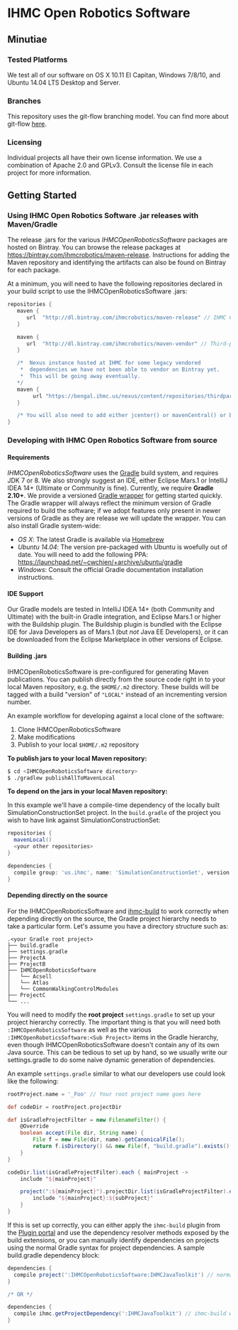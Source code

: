 # IHMC Open Robotics Software

## Minutiae

### Tested Platforms
We test all of our software on OS X 10.11 El Capitan, Windows 7/8/10, and Ubuntu 14.04 LTS Desktop and Server.

### Branches
This repository uses the git-flow branching model. You can find more about git-flow [here](https://www.atlassian.com/git/tutorials/comparing-workflows/feature-branch-workflow).

### Licensing
Individual projects all have their own license information. We use a combination of Apache 2.0 and GPLv3. Consult the license file in each project for more information.

## Getting Started

### Using IHMC Open Robotics Software .jar releases with Maven/Gradle
The release .jars for the various *IHMCOpenRoboticsSoftware* packages are hosted on Bintray. You can browse the release packages at https://bintray.com/ihmcrobotics/maven-release. Instructions for adding the Maven repository and identifying the artifacts can also be found on Bintray for each package.

At a minimum, you will need to have the following repositories declared in your build script to use the IHMCOpenRoboticsSoftware .jars:

```gradle
repositories {
   maven {
      url  "http://dl.bintray.com/ihmcrobotics/maven-release" // IHMC Code releases
   }

   maven {
      url  "http://dl.bintray.com/ihmcrobotics/maven-vendor" // Third-party libraries that we have vendored for various reasons
   }

   /*  Nexus instance hosted at IHMC for some legacy vendored
    *  dependencies we have not been able to vendor on Bintray yet.
    *  This will be going away eventually.
   */
   maven {
   		url "https://bengal.ihmc.us/nexus/content/repositories/thirdparty/"
   }

   /* You will also need to add either jcenter() or mavenCentral() or both, depending on your preference */
}
```

### Developing with IHMC Open Robotics Software from source

#### Requirements
*IHMCOpenRoboticsSoftware* uses the [Gradle](https://gradle.org) build system, and requires JDK 7 or 8. We also strongly suggest an IDE, either Eclipse Mars.1 or IntelliJ IDEA 14+ (Ultimate or Community is fine). Currently, we require **Gradle 2.10+**. We provide a versioned [Gradle wrapper](https://docs.gradle.org/current/userguide/gradle_wrapper.html) for getting started quickly. The Gradle wrapper will always reflect the minimum version of Gradle required to build the software; if we adopt features only present in newer versions of Gradle as they are release we will update the wrapper. You can also install Gradle system-wide:

* *OS X*: The latest Gradle is available via [Homebrew](https://github.com/homebrew/homebrew)
* *Ubuntu 14.04*: The version pre-packaged with Ubuntu is woefully out of date. You will need to add the following PPA: https://launchpad.net/~cwchien/+archive/ubuntu/gradle
* *Windows*: Consult the official Gradle documentation installation instructions.

#### IDE Support
Our Gradle models are tested in IntelliJ IDEA 14+ (both Community and Ultimate) with the built-in Gradle integration, and Eclipse Mars.1 or higher with the Buildship plugin. The Buildship plugin is bundled with the Eclipse IDE for Java Developers as of Mars.1 (but *not* Java EE Developers), or it can be downloaded from the Eclipse Marketplace in other versions of Eclipse.

#### Building .jars
IHMCOpenRoboticsSoftware is pre-configured for generating Maven publications. You can publish directly from the source code right in to your local Maven repository, e.g. the `$HOME/.m2` directory. These builds will be tagged with a build "version" of `"LOCAL"` instead of an incrementing version number.

An example workflow for developing against a local clone of the software:

1. Clone IHMCOpenRoboticsSoftware
2. Make modifications
3. Publish to your local `$HOME/.m2` repository

**To publish jars to your local Maven repository:**  
```bash
$ cd <IHMCOpenRoboticsSoftware directory>
$ ./gradlew publishAllToMavenLocal
```

**To depend on the jars in your local Maven repository:**

In this example we'll have a compile-time dependency of the locally built SimulationConstructionSet project. In the `build.gradle` of the project you wish to have link against SimulationConstructionSet:

```gradle
repositories {
  mavenLocal()
  <your other repositories>
}

dependencies {
  compile group: 'us.ihmc', name: 'SimulationConstructionSet', version: 'LOCAL', changing: true
}
```  

#### Depending directly on the source
For the IHMCOpenRoboticsSoftware and [ihmc-build](https://github.com/ihmcrobotics/ihmc-build) to work correctly when depending directly on the source, the Gradle project hierarchy needs to take a particular form. Let's assume you have a directory structure such as:

```
.<your Gradle root project>
├── build.gradle
├── settings.gradle
├── ProjectA
├── ProjectB
├── IHMCOpenRoboticsSoftware
│   └── Acsell
│   └── Atlas
│   └── CommonWalkingControlModules
├── ProjectC
└── ...
```

You will need to modify the **root project** `settings.gradle` to set up your project hierarchy correctly. The important thing is that you will need both `:IHMCOpenRoboticsSoftware` as well as the various `:IHMCOpenRoboticsSoftware:<Sub Project>` items in the Gradle hierarchy, even though IHMCOpenRoboticsSoftware doesn't contain any of its own Java source. This can be tedious to set up by hand, so we usually write our settings.gradle to do some naive dynamic generation of dependencies.

An example `settings.gradle` similar to what our developers use could look like the following:

```gradle
rootProject.name = '_Foo' // Your root project name goes here

def codeDir = rootProject.projectDir

def isGradleProjectFilter = new FilenameFilter() {
    @Override
    boolean accept(File dir, String name) {
        File f = new File(dir, name).getCanonicalFile();
        return f.isDirectory() && new File(f, "build.gradle").exists();
    }
}

codeDir.list(isGradleProjectFilter).each { mainProject ->
    include "${mainProject}"

    project(":${mainProject}").projectDir.list(isGradleProjectFilter).each { subProject ->
        include "${mainProject}:${subProject}"
    }
}
```

If this is set up correctly, you can either apply the `ihmc-build` plugin from the [Plugin portal](https://plugins.gradle.org/plugin/us.ihmc.gradle.ihmc-build) and use the dependency resolver methods exposed by the build extensions, or you can manually identify dependencies on projects using the normal Gradle syntax for project dependencies. A sample build.gradle dependency block:

```gradle
dependencies {
  compile project(':IHMCOpenRoboticsSoftware:IHMCJavaToolkit') // normal Gradle way of doing things
}

/* OR */

dependencies {
  compile ihmc.getProjectDependency(':IHMCJavaToolkit') // ihmc-build way of doing things
}
```

